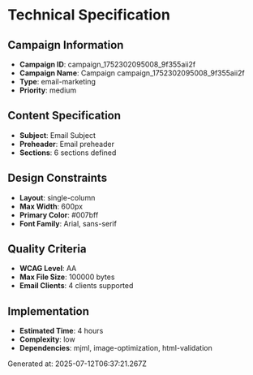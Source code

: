 # Technical Specification

## Campaign Information
- **Campaign ID**: campaign_1752302095008_9f355aii2f
- **Campaign Name**: Campaign campaign_1752302095008_9f355aii2f
- **Type**: email-marketing
- **Priority**: medium

## Content Specification
- **Subject**: Email Subject
- **Preheader**: Email preheader
- **Sections**: 6 sections defined

## Design Constraints
- **Layout**: single-column
- **Max Width**: 600px
- **Primary Color**: #007bff
- **Font Family**: Arial, sans-serif

## Quality Criteria
- **WCAG Level**: AA
- **Max File Size**: 100000 bytes
- **Email Clients**: 4 clients supported

## Implementation
- **Estimated Time**: 4 hours
- **Complexity**: low
- **Dependencies**: mjml, image-optimization, html-validation

Generated at: 2025-07-12T06:37:21.267Z
